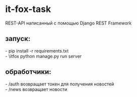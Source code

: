 # it-fox-task
REST-API написанный с помощью Django REST Framework

<h2>запуск:</h2>
- pip install -r requirements.txt<br>
- \itfox python manage.py run server

<h2>обработчики:</h2>
- /auth возвращает токен для получения новостей<br>
- /news возвращает новости<br>
